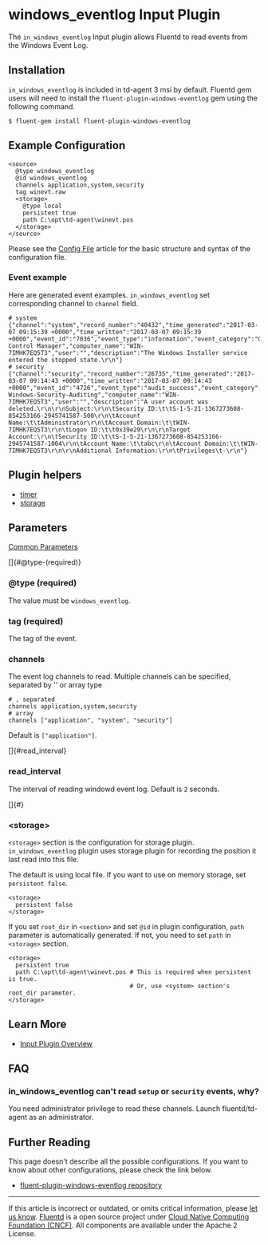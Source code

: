 # windows\_eventlog Input Plugin

The `in_windows_eventlog` Input plugin allows Fluentd to read events
from the Windows Event Log.


## Installation

`in_windows_eventlog` is included in td-agent 3 msi by default. Fluentd
gem users will need to install the `fluent-plugin-windows-eventlog` gem
using the following command.

``` {.CodeRay}
$ fluent-gem install fluent-plugin-windows-eventlog
```


## Example Configuration

``` {.CodeRay}
<source>
  @type windows_eventlog
  @id windows_eventlog
  channels application,system,security
  tag winevt.raw
  <storage>
    @type local
    persistent true
    path C:\opt\td-agent\winevt.pos
  </storage>
</source>
```

Please see the [Config File](/articles/config-file.md) article for the basic
structure and syntax of the configuration file.


### Event example

Here are generated event examples. `in_windows_eventlog` set
corresponding channel to `channel` field.

``` {.CodeRay}
# system
{"channel":"system","record_number":"40432","time_generated":"2017-03-07 09:15:39 +0000","time_written":"2017-03-07 09:15:39 +0000","event_id":"7036","event_type":"information","event_category":"0","source_name":"Service Control Manager","computer_name":"WIN-7IMHK7EQ5T3","user":"","description":"The Windows Installer service entered the stopped state.\r\n"}
# security
{"channel":"security","record_number":"26735","time_generated":"2017-03-07 09:14:43 +0000","time_written":"2017-03-07 09:14:43 +0000","event_id":"4726","event_type":"audit_success","event_category":"13824","source_name":"Microsoft-Windows-Security-Auditing","computer_name":"WIN-7IMHK7EQ5T3","user":"","description":"A user account was deleted.\r\n\r\nSubject:\r\n\tSecurity ID:\t\tS-1-5-21-1367273608-854253166-2945741587-500\r\n\tAccount Name:\t\tAdministrator\r\n\tAccount Domain:\t\tWIN-7IMHK7EQ5T3\r\n\tLogon ID:\t\t0x39e29\r\n\r\nTarget Account:\r\n\tSecurity ID:\t\tS-1-5-21-1367273608-854253166-2945741587-1004\r\n\tAccount Name:\t\tabc\r\n\tAccount Domain:\t\tWIN-7IMHK7EQ5T3\r\n\r\nAdditional Information:\r\n\tPrivileges\t-\r\n"}
```


## Plugin helpers

-   [timer](/articles/api-plugin-helper-timer.md)
-   [storage](/articles/api-plugin-helper-storage.md)


## Parameters

[Common Parameters](/articles/plugin-common-parameters.md)

[]{#@type-(required)}

### \@type (required)

The value must be `windows_eventlog`.


### tag (required)

The tag of the event.


### channels

The event log channels to read. Multiple channels can be specified,
separated by '\' or array type

``` {.CodeRay}
# , separated
channels application,system,security
# array
channels ["application", "system", "security"]
```

Default is `["application"]`.

[]{#read_interval}

### read\_interval

The interval of reading windowd event log. Default is `2` seconds.

[]{#<storage>}

### \<storage\>

`<storage>` section is the configuration for storage plugin.
`in_windows_eventlog` plugin uses storage plugin for recording the
position it last read into this file.

The default is using local file. If you want to use on memory storage,
set `persistent false`.

``` {.CodeRay}
<storage>
  persistent false
</storage>
```

If you set `root_dir` in `<section>` and set `@id` in plugin
configuration, `path` parameter is automatically generated. If not, you
need to set `path` in `<storage>` section.

``` {.CodeRay}
<storage>
  persistent true
  path C:\opt\td-agent\winevt.pos # This is required when persistent is true.
                                  # Or, use <system> section's root_dir parameter.      
</storage>
```


## Learn More

-   [Input Plugin Overview](/articles/input-plugin-overview.md)


## FAQ

### in\_windows\_eventlog can't read `setup` or `security` events, why?

You need administrator privilege to read these channels. Launch
fluentd/td-agent as an administrator.


## Further Reading

This page doesn't describe all the possible configurations. If you want
to know about other configurations, please check the link below.

-   [fluent-plugin-windows-eventlog
    repository](https://github.com/fluent/fluent-plugin-windows-eventlog)


------------------------------------------------------------------------

If this article is incorrect or outdated, or omits critical information,
please [let us know](https://github.com/fluent/fluentd-docs/issues?state=open).
[Fluentd](http://www.fluentd.org/) is a open source project under [Cloud
Native Computing Foundation (CNCF)](https://cncf.io/). All components
are available under the Apache 2 License.

